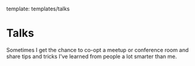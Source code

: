 template: templates/talks

# Talks

Sometimes I get the chance to co-opt a meetup or conference room and share tips and tricks I've learned from people a lot smarter than me.
